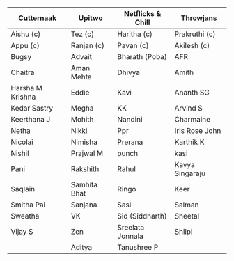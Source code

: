 | Cutternaak       | Upitwo       | Netflicks & Chill | Throwjans       |
|------------------|--------------|-------------------|-----------------|
| Aishu (c)        | Tez (c)      | Haritha (c)       | Prakruthi (c)   |
| Appu (c)         | Ranjan (c)   | Pavan (c)         | Akilesh (c)     |
| Bugsy            | Advait       | Bharath (Poba)    | AFR             |
| Chaitra          | Aman Mehta   | Dhivya            | Amith           |
| Harsha M Krishna | Eddie        | Kavi              | Ananth SG       |
| Kedar Sastry     | Megha        | KK                | Arvind S        |
| Keerthana J      | Mohith       | Nandini           | Charmaine       |
| Netha            | Nikki        | Ppr               | Iris Rose John  |
| Nicolai          | Nimisha      | Prerana           | Karthik K       |
| Nishil           | Prajwal M    | punch             | kasi            |
| Pani             | Rakshith     | Rahul             | Kavya Singaraju |
| Saqlain          | Samhita Bhat | Ringo             | Keer            |
| Smitha Pai       | Sanjana      | Sasi              | Salman          |
| Sweatha          | VK           | Sid (Siddharth)   | Sheetal         |
| Vijay S          | Zen          | Sreelata Jonnala  | Shilpi          |
|                  | Aditya       | Tanushree P       |                 |
